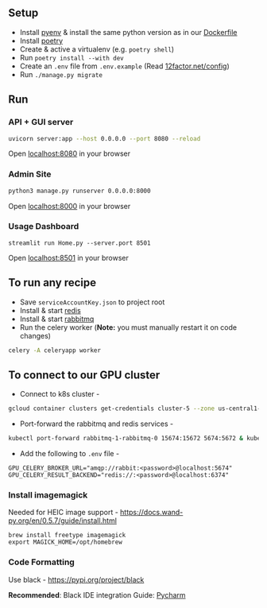 ## Setup
* Install [pyenv](https://github.com/pyenv/pyenv) & install the same python version as in our [Dockerfile](Dockerfile)
* Install [poetry](https://python-poetry.org/docs/)
* Create & active a virtualenv (e.g. `poetry shell`)
* Run `poetry install --with dev`
* Create an `.env` file from `.env.example` (Read [12factor.net/config](https://12factor.net/config))
* Run `./manage.py migrate`

## Run

### API + GUI server

```bash
uvicorn server:app --host 0.0.0.0 --port 8080 --reload
```

Open [localhost:8080](localhost:8080) in your browser

### Admin Site

```bash
python3 manage.py runserver 0.0.0.0:8000
```

Open [localhost:8000](localhost:8000) in your browser


### Usage Dashboard

```
streamlit run Home.py --server.port 8501
```

Open [localhost:8501](localhost:8501) in your browser

## To run any recipe 

* Save `serviceAccountKey.json` to project root
* Install & start [redis](https://redis.io/docs/getting-started/installation/install-redis-on-mac-os/)
* Install & start [rabbitmq](https://www.rabbitmq.com/install-homebrew.html)
* Run the celery worker (**Note:** you must manually restart it on code changes)
```bash
celery -A celeryapp worker
```

## To connect to our GPU cluster 

* Connect to k8s cluster -
```bash
gcloud container clusters get-credentials cluster-5 --zone us-central1-a
```

* Port-forward the rabbitmq and redis services -
```bash
kubectl port-forward rabbitmq-1-rabbitmq-0 15674:15672 5674:5672 & kubectl port-forward redis-ha-1-server-0 6374:6379
```

* Add the following to `.env` file -
```
GPU_CELERY_BROKER_URL="amqp://rabbit:<password>@localhost:5674"
GPU_CELERY_RESULT_BACKEND="redis://:<password>@localhost:6374"
```

### Install imagemagick

Needed for HEIC image support - https://docs.wand-py.org/en/0.5.7/guide/install.html

```
brew install freetype imagemagick
export MAGICK_HOME=/opt/homebrew
```

### Code Formatting

Use black - https://pypi.org/project/black

**Recommended**: Black IDE integration Guide: [Pycharm](https://black.readthedocs.io/en/stable/integrations/editors.html#pycharm-intellij-idea)
